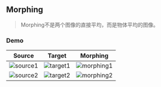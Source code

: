 ## Morphing

> Morphing不是两个图像的直接平均，而是物体平均的图像。

### Demo

Source | Target | Morphing
------ | -------| --------
![source1](https://github.com/liziniu/cvpr_2018_spring/blob/master/Morphing/img/f1.jpg) | ![target1](https://github.com/liziniu/cvpr_2018_spring/blob/master/Morphing/img/f2.jpg) | ![morphing1](https://github.com/liziniu/cvpr_2018_spring/blob/master/Morphing/img/m1.gif)
![source2](https://github.com/liziniu/cvpr_2018_spring/blob/master/Morphing/img/f3.png) | ![target2](https://github.com/liziniu/cvpr_2018_spring/blob/master/Morphing/img/f4.png) | ![morphing2](https://github.com/liziniu/cvpr_2018_spring/blob/master/Morphing/img/m2.gif)
